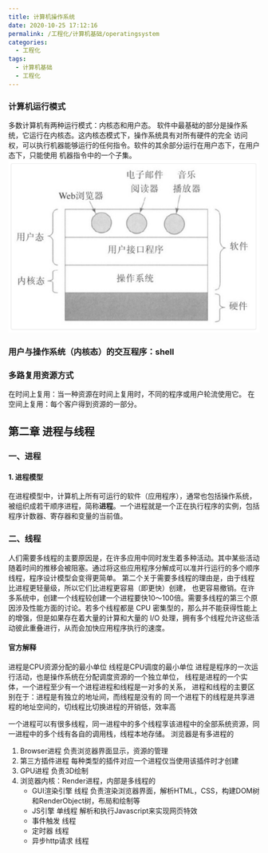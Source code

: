 ```yaml
---
title: 计算机操作系统
date: 2020-10-25 17:12:16
permalink: /工程化/计算机基础/operatingsystem
categories:
  - 工程化
tags:
  - 计算机基础
  - 工程化
---
```

### 计算机运行模式

多数计算机有两种运行模式：内核态和用户态。
软件中最基础的部分是操作系统，它运行在内核态。这内核态模式下，操作系统具有对所有硬件的完全
访问权，可以执行机器能够运行的任何指令。软件的其余部分运行在用户态下，在用户态下，只能使用
机器指令中的一个子集。
![image.png](images/computermode.png)

### 用户与操作系统（内核态）的交互程序：shell

### 多路复用资源方式

在时间上复用：当一种资源在时间上复用时，不同的程序或用户轮流使用它。
在空间上复用：每个客户得到资源的一部分。

## 第二章 进程与线程

### 一、进程

#### 1. 进程模型

在进程模型中，计算机上所有可运行的软件（应用程序），通常也包括操作系统，被组织成若干顺序进程，简称**进程**。一个进程就是一个正在执行程序的实例，包括程序计数器、寄存器和变量的当前值。

### 二、线程

人们需要多线程的主要原因是，在许多应用中同时发生着多种活动。其中某些活动随着时间的推移会被阻塞。通过将这些应用程序分解成可以准并行运行的多个顺序线程，程序设计模型会变得更简单。
第二个关于需要多线程的理由是，由于线程比进程更轻量级，所以它们比进程更容易（即更快）创建， 也更容易撤销。在许多系统中，创建一个线程较创建一个进程要快10～100倍。需要多线程的第三个原因涉及性能方面的讨论。若多个线程都是 CPU 密集型的，那么并不能获得性能上的增强，但是如果存在着大量的计算和大量的 I/O 处理，拥有多个线程允许这些活动彼此重叠进行，从而会加快应用程序执行的速度。

#### 官方解释

进程是CPU资源分配的最小单位
线程是CPU调度的最小单位
进程是程序的一次运行活动，也是操作系统在分配调度资源的一个独立单位，
线程是进程的一个实体，一个进程至少有一个进程进程和线程是一对多的关系，
进程和线程的主要区别在于：进程是有独立的地址间，而线程是没有的
同一个进程下的线程是共享进程的地址空间的，切线程比切换进程的开销低，效率高

一个进程可以有很多线程，同一进程中的多个线程享该进程中的全部系统资源，同一进程中的多个线有各自的调用栈，线程本地存储。
浏览器是有多进程的

1. Browser进程 负责浏览器界面显示，资源的管理
2. 第三方插件进程 每种类型的插件对应一个进程仅当使用该插件时才创建
3. GPU进程 负责3D绘制
4. 浏览器内核：Render进程，内部是多线程的
   - GUI渲染引擎 线程 负责渲染浏览器界面，解析HTML，CSS，构建DOM树和RenderObject树，布局和绘制等
   - JS引擎 单线程  解析和执行Javascript来实现网页特效
   - 事件触发 线程
   - 定时器 线程
   - 异步http请求 线程
